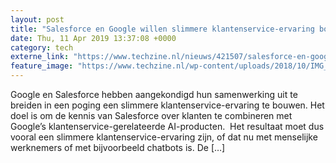 ```yaml
---
layout: post
title: "Salesforce en Google willen slimmere klantenservice-ervaring bouwen"
date: Thu, 11 Apr 2019 13:37:08 +0000
category: tech
externe_link: "https://www.techzine.nl/nieuws/421507/salesforce-en-google-willen-slimmere-klantenservice-ervaring-bouwen.html"
feature_image: "https://www.techzine.nl/wp-content/uploads/2018/10/IMG_20180924_122030-e1540897242667.jpg"
---
```


Google en Salesforce hebben aangekondigd hun samenwerking uit te breiden in een poging een slimmere klantenservice-ervaring te bouwen. Het doel is om de kennis van Salesforce over klanten te combineren met Google&#8217;s klantenservice-gerelateerde AI-producten.  Het resultaat moet dus vooral een slimmere klantenservice-ervaring zijn, of dat nu met menselijke werknemers of met bijvoorbeeld chatbots is. De [&#8230;]
